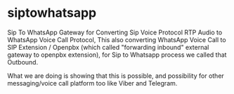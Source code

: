 # siptowhatsapp
Sip To WhatsApp Gateway for Converting Sip Voice Protocol RTP Audio to WhatsApp Voice Call Protocol,
This also converting WhatsApp Voice Call to SIP Extension / Openpbx (which called "forwarding inbound" external gateway to openpbx extension), for Sip to Whatsapp process we called that Outbound.

What we are doing is showing that this is possible, and possibility for other messaging/voice call platform too like Viber and Telegram.
